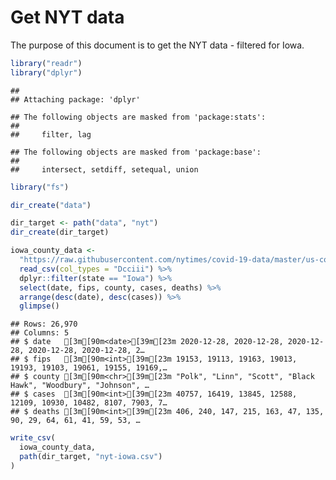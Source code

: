 Get NYT data
================

The purpose of this document is to get the NYT data - filtered for Iowa.

``` r
library("readr")
library("dplyr")
```

    ## 
    ## Attaching package: 'dplyr'

    ## The following objects are masked from 'package:stats':
    ## 
    ##     filter, lag

    ## The following objects are masked from 'package:base':
    ## 
    ##     intersect, setdiff, setequal, union

``` r
library("fs")
```

``` r
dir_create("data")

dir_target <- path("data", "nyt")
dir_create(dir_target)
```

``` r
iowa_county_data <- 
  "https://raw.githubusercontent.com/nytimes/covid-19-data/master/us-counties.csv" %>%
  read_csv(col_types = "Dcciii") %>%
  dplyr::filter(state == "Iowa") %>%
  select(date, fips, county, cases, deaths) %>%
  arrange(desc(date), desc(cases)) %>%
  glimpse()
```

    ## Rows: 26,970
    ## Columns: 5
    ## $ date   [3m[90m<date>[39m[23m 2020-12-28, 2020-12-28, 2020-12-28, 2020-12-28, 2020-12-28, 2…
    ## $ fips   [3m[90m<int>[39m[23m 19153, 19113, 19163, 19013, 19193, 19103, 19061, 19155, 19169,…
    ## $ county [3m[90m<chr>[39m[23m "Polk", "Linn", "Scott", "Black Hawk", "Woodbury", "Johnson", …
    ## $ cases  [3m[90m<int>[39m[23m 40757, 16419, 13845, 12588, 12109, 10930, 10482, 8107, 7903, 7…
    ## $ deaths [3m[90m<int>[39m[23m 406, 240, 147, 215, 163, 47, 135, 90, 29, 64, 61, 41, 59, 53, …

``` r
write_csv(
  iowa_county_data,
  path(dir_target, "nyt-iowa.csv")
)
```
